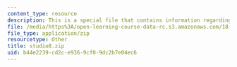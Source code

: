 ```yaml
---
content_type: resource
description: This is a special file that contains information regarding studio 8.
file: /media/https%3A/open-learning-course-data-rc.s3.amazonaws.com/18-05-introduction-to-probability-and-statistics-spring-2014/b44e2239cd2ce9369cf09dc2b7e04ec6_studio8.zip
file_type: application/zip
resourcetype: Other
title: studio8.zip
uid: b44e2239-cd2c-e936-9cf0-9dc2b7e04ec6
---
```

